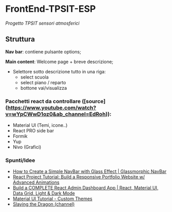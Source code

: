 # FrontEnd-TPSIT-ESP

*Progetto TPSIT sensori atmosferici*

## Struttura

__Nav bar__:
contiene pulsante options;

__Main content__:
Welcome page + breve descrizione;
* Selettore sotto descrizione tutto in una riga:
  * select scuola
  * select piano / reparto
  * bottone vai/visualizza

### Pacchetti react da controllare ([source] (https://www.youtube.com/watch?v=wYpCWwD1oz0&ab_channel=EdRoh)):
* Material UI (Temi, icone..)
* React PRO side bar
* Formik
* Yup
* Nivo (Grafici)

### Spunti/Idee
* [How to Create a Simple NavBar with Glass Effect | Glassmorphic NavBar](https://www.youtube.com/watch?v=DUmuemqxIdw)
* [React Project Tutorial: Build a Responsive Portfolio Website w/ Advanced Animations](https://www.youtube.com/watch?v=hYv6BM2fWd8)
* [Build a COMPLETE React Admin Dashboard App | React, Material UI, Data Grid, Light & Dark Mode](https://www.youtube.com/watch?v=wYpCWwD1oz0&ab_channel=EdRoh)
* [Material UI Tutorial - Custom Themes](https://www.youtube.com/watch?v=xIIJfmDnvPE)
* [Slaying the Dragon (channel)](https://www.youtube.com/@slayingthedragon)
